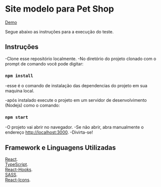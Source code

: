 # Site modelo para Pet Shop

[Demo](https://davi38.github.io/pet-shop-site/)

Segue abaixo as instruções para a execução do teste.

## Instruções

-Clone esse repositório localmente.
-No diretório do projeto clonado com o prompt de comando você pode digitar:

### `npm install`

<p>-esse é o comando de instalação das dependencias do projeto em sua maquina local.</p>
<p>-após instalado execute o projeto em um servidor de desenvolvimento (Nodejs) como o comando:</p>

### `npm start`

-O projeto vai abrir no navegador.
-Se não abrir, abra manualmente o endereço [http://localhost:3000](http://localhost:3000).
-Divirta-se!

## Framework e Linguagens Utilizadas

[React](https://pt-br.reactjs.org/). </br>
[TypeScript](https://www.typescriptlang.org/). </br>
[React-Hooks](https://pt-br.reactjs.org/docs/hooks-intro.html). </br>
[SASS](https://sass-lang.com/). </br>
[React-Icons](https://react-icons.github.io/react-icons/). </br>
